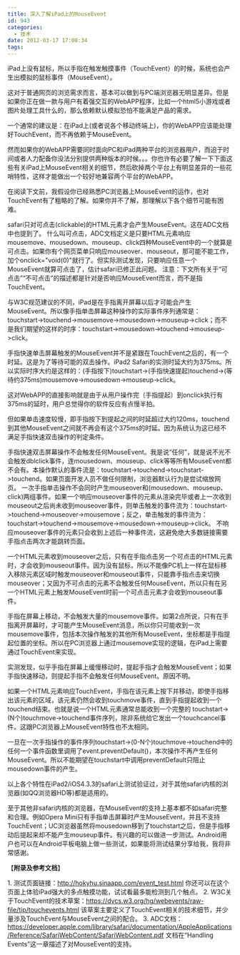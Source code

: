 ```yaml
---
title: 深入了解iPad上的MouseEvent
id: 943
categories:
  - 技术
date: 2012-03-17 17:08:34
tags:
---
```


iPad上没有鼠标，所以手指在触发触摸事件（TouchEvent）的时候，系统也会产生出模拟的鼠标事件（MouseEvent）。

这对于普通网页的浏览需求而言，基本可以做到与PC端浏览器无明显差异。但是如果你正在做一款与用户有着强交互的WebAPP程序，比如一个html5小游戏或者图片处理工具什么的，那么依赖默认模拟恐怕不能满足产品的需求。

一个通常的建议是：在iPad上(或者说各个移动终端上)，你的WebAPP应该能处理好TouchEvent，而不再依赖于MouseEvent。

然而如果你的WebAPP需要同时面向PC和iPad两种平台的浏览器用户，而迫于时间或者人力配备你没法分别提供两种版本的时候。。。你也许有必要了解一下下面这些有关iPad上MouseEvent相关的细节，然后砍掉两个平台上有明显差异的一些花哨特性，这样才能做出一个较好地兼容两个平台的WebAPP。<!--more-->

在阅读下文前，我假设你已经熟悉PC浏览器上MouseEvent的运作，也对TouchEvent有了粗略的了解。如果你并不了解，那理解以下各个细节可能有困难。

safari只对可点击(clickable)的HTML元素才会产生MouseEvent。这在ADC文档中也提到了。
什么叫可点击，ADC文档定义是只要HTML元素响应mousemove、mousedown、mouseup、click四种MouseEvent中的一个就算是可点击。如果你有个网页菜单只响应mouseover、mouseout，那可能不能工作，加个onclick="void(0)"就行了。但实际测试发现，只要响应任意一个MouseEvent就算可点击了，估计safari已修正此问题。
注意：下文所有关于“可点击”“不可点击”的描述都是针对是否响应MouseEvent而言，而不是指TouchEvent。

与W3C规范建议的不同，iPad是在手指离开屏幕以后才可能会产生MouseEvent。所以像手指单击屏幕这种操作的实际事件序列通常是： touchstart-&gt;touchend-&gt;mousemove-&gt;mousedown-&gt;mouseup-&gt;click；而不是我们期望的这样的时序：touchstart-&gt;mousedown-&gt;touchend-&gt;mouseup-&gt;click。

手指快速单击屏幕触发的MouseEvent并不是紧跟在TouchEvent之后的，有一个时延。这是为了等待可能的双击操作。iPad2 Safari的实测时延大约为375ms。所以实际时序大约是这样的：(手指按下)touchstart-&gt;(手指快速提起)touchend-&gt;(等待约375ms)mousemove-&gt;mousedown-&gt;mouseup-&gt;click。

这对WebAPP的直接影响就是由于从用户操作完（手指提起）到onclick执行有375ms的延时，用户总觉得你的软件反应有点慢半拍。

但如果单击速度较慢，即手指按下到提起之间的时延超过大约120ms，touchend到其他MouseEvent之间就不再会有这个375ms的时延。因为系统认为这已经不满足手指快速双击操作的判定条件。

手指快速双击屏幕操作不会触发任何MouseEvent。我是说“任何”，就是说不光不会触发dblclick事件，连mousedown、mouseup、click等等所有MouseEvent都不会有。本操作默认的事件流是：touchstart-&gt;touchend-&gt;touchstart-&gt;touchend。如果页面开发人员不做任何限制，浏览器默认行为是尝试缩放网页。
一次手指单击操作不会同时产生mouseover和(mousedown、mouseup、click)两组事件。如果一个响应mouseover事件的元素从渲染完毕或者上一次收到mouseout之后尚未收到mouseover事件，则单击触发的事件流为：touchstart-&gt;touchend-&gt;mouseover-&gt;mousemove；反之，单击触发的事件流为：touchstart-&gt;touchend-&gt;mousemove-&gt;mousedown-&gt;mouseup-&gt;click。
不响应mouseover事件的元素只会收到上述后一种事件流，这避免绝大多数链接需要手指点击两次才能跳转页面。

一个HTML元素收到mouseover之后，只有在手指点击另一个可点击的HTML元素时，才会收到mouseout事件。因为没有鼠标，所以不能像PC机上一样在鼠标移入移除元素区域时触发mouseover和mouseout事件，只能靠手指点击来切换mouseover；又因为不可点击的元素不会触发任何MouseEvent，所以只有在另一个HTML元素上触发MouseEvent时前一个可点击元素才会收到mouseout事件。

手指在屏幕上移动，不会触发大量的mousemove事件。如第2点所说，只有在手指离开屏幕时，才可能产生MouseEvent消息，所以你只可能收到一次mousemove事件，包括本次操作触发的其他所有MouseEvent，坐标都是手指提起位置的坐标。所以在PC浏览器上通过mousemove实现的逻辑，在iPad上需要通过TouchEvent来实现。

实测发现，似乎手指在屏幕上缓慢移动时，提起手指才会触发MouseEvent；如果手指快速移动，则提起手指不会触发任何MouseEvent。原因不明。

如果一个HTML元素响应TouchEvent，手指在该元素上按下并移动，即使手指移出该元素的区域，该元素仍然会收到touchmove事件，直到手指提起收到一个touchend结束。也就是说一个HTML元素通常总能收到一个完整的 touchstart-&gt;(N个)touchmove-&gt;touchend事件序列，除非系统给它发出一个touchcancel事件。这跟PC浏览器上MouseEvent特性也不太相同。

一旦在一次手指操作的事件序列touchstart-&gt;(0-N个)touchmove-&gt;touchend中的任何一个事件函数里调用了event.preventDefault()，本次操作不再产生任何MouseEvent。所以不能期望在touchstart中调用preventDefault只阻止mousedown事件的产生。

以上各个特性在iPad2/iOS4.3.3的safari上测试验证过，对于其他safari内核的浏览器(如QQ浏览器HD等)都是适用的。

至于其他非safari内核的浏览器，在MouseEvent的支持上基本都不如safari完整和合理。例如Opera Mini只有手指单击屏幕时产生MouseEvent，并且不支持TouchEvent；UC浏览器虽然将mousedown移到了touchstart之后，但是手指移动后提起来却不能产生mouseup事件。有兴趣的可以做进一步测试。Android用户也可以在Android平板电脑上做一些测试，如果能将测试结果分享给我，我将非常感谢。

【**附录及参考文档**】

1\. 测试页面链接：http://hokyhu.sinaapp.com/event_test.html
你还可以在这个页面上体验iPad强大的多点触摸功能，试试看最多能检测到几个触点。
2\. W3C关于TouchEvent的技术草案：https://dvcs.w3.org/hg/webevents/raw-file/tip/touchevents.html
该草案主要定义了TouchEvent相关的技术细节，并少量涉及TouchEvent与MouseEvent之间的配合。
3\. ADC文档：https://developer.apple.com/library/safari/documentation/AppleApplications/Reference/SafariWebContent/SafariWebContent.pdf
文档在“Handling Events”这一章描述了对MouseEvent的支持。
